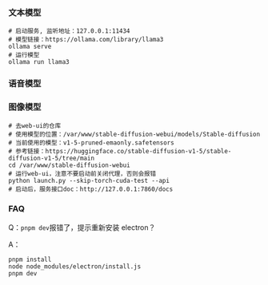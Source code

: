 ### 文本模型

```shell
# 启动服务, 监听地址：127.0.0.1:11434
# 模型链接：https://ollama.com/library/llama3
ollama serve
# 运行模型
ollama run llama3
```

### 语音模型

### 图像模型

```shell
# 去web-ui的仓库
# 使用模型的位置：/var/www/stable-diffusion-webui/models/Stable-diffusion
# 当前使用的模型：v1-5-pruned-emaonly.safetensors
# 参考链接：https://huggingface.co/stable-diffusion-v1-5/stable-diffusion-v1-5/tree/main
cd /var/www/stable-diffusion-webui
# 运行web-ui，注意不要启动前关闭代理，否则会报错
python launch.py --skip-torch-cuda-test --api
# 启动后，服务接口doc：http://127.0.0.1:7860/docs
```

### FAQ

Q：`pnpm dev`报错了，提示重新安装 electron？

A：

```shell
pnpm install
node node_modules/electron/install.js
pnpm dev
```
